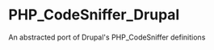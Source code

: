 PHP_CodeSniffer_Drupal
======================

An abstracted port of Drupal's PHP_CodeSniffer definitions
